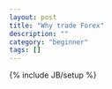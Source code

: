 ```yaml
---
layout: post
title: "Why trade Forex"
description: ""
category: "beginner"
tags: []
---
```

{% include JB/setup %}


